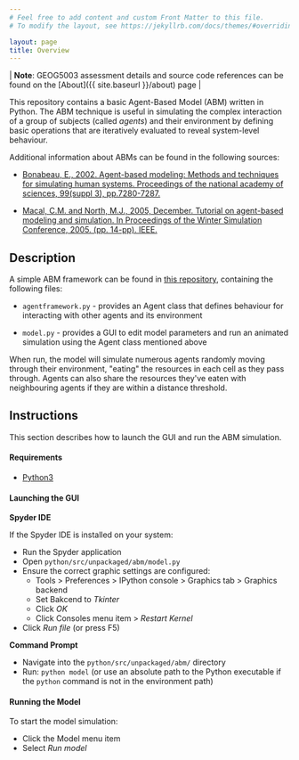 ```yaml
---
# Feel free to add content and custom Front Matter to this file.
# To modify the layout, see https://jekyllrb.com/docs/themes/#overriding-theme-defaults

layout: page
title: Overview
---
```


| **Note**: GEOG5003 assessment details and source code references can be found on the [About]({{ site.baseurl }}/about) page |

This repository contains a basic Agent-Based Model (ABM) written in Python. The ABM technique is useful in simulating the complex interaction of a group of subjects (called _agents_) and their environment by defining basic operations that are iteratively evaluated to reveal system-level behaviour.

Additional information about ABMs can be found in the following sources:
- [Bonabeau, E., 2002. Agent-based modeling: Methods and techniques for simulating human systems. Proceedings of the national academy of sciences, 99(suppl 3), pp.7280-7287.](https://www.pnas.org/content/99/suppl_3/7280.short)

- [Macal, C.M. and North, M.J., 2005, December. Tutorial on agent-based modeling and simulation. In Proceedings of the Winter Simulation Conference, 2005. (pp. 14-pp). IEEE.](https://ieeexplore.ieee.org/abstract/document/1574234/)

## Description

A simple ABM framework can be found in [this repository](https://github.com/anth-dj/geog5003_practicals/tree/master), containing the following files:

- `agentframework.py` - provides an Agent class that defines behaviour for interacting with other agents and its environment

- `model.py` - provides a GUI to edit model parameters and run an animated simulation using the Agent class mentioned above

When run, the model will simulate numerous agents randomly moving through their environment, "eating" the resources in each cell as they pass through. Agents can also share the resources they've eaten with neighbouring agents if they are within a distance threshold.


## Instructions

This section describes how to launch the GUI and run the ABM simulation.

#### Requirements

- [Python3](https://www.python.org/downloads/)

#### Launching the GUI

**Spyder IDE**

If the Spyder IDE is installed on your system:

- Run the Spyder application
- Open `python/src/unpackaged/abm/model.py`
- Ensure the correct graphic settings are configured:
    - Tools > Preferences > IPython console > Graphics tab > Graphics backend
    - Set Bakcend to _Tkinter_
    - Click _OK_
    - Click Consoles menu item > _Restart Kernel_ 
- Click _Run file_ (or press F5) 

**Command Prompt**

- Navigate into the `python/src/unpackaged/abm/` directory
- Run: `python model` (or use an absolute path to the Python executable if the `python` command is not in the environment path)

#### Running the Model

To start the model simulation:
- Click the Model menu item
- Select _Run model_